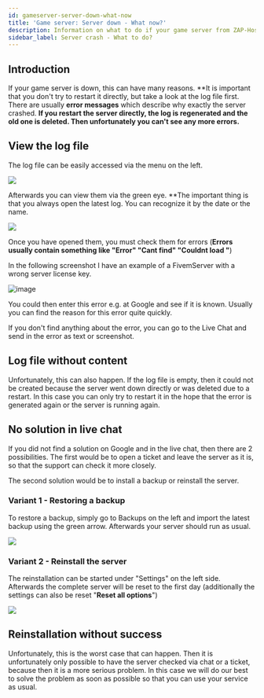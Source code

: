 ```yaml
---
id: gameserver-server-down-what-now
title: 'Game server: Server down - What now?'
description: Information on what to do if your game server from ZAP-Hosting has crashed or is down - ZAP-Hosting.com documentation
sidebar_label: Server crash - What to do?
---
```


## Introduction

If your game server is down, this can have many reasons. **It is important that you don't try to restart it directly, but take a look at the log file first. There are usually **error messages** which describe why exactly the server crashed. **If you restart the server directly, the log is regenerated and the old one is deleted. Then unfortunately you can't see any more errors.**



## View the log file

The log file can be easily accessed via the menu on the left.

![](https://user-images.githubusercontent.com/61839701/165680036-1fb28664-9f57-4b76-a4ce-49a474041265.png)

Afterwards you can view them via the green eye. **The important thing is that you always open the latest log.
You can recognize it by the date or the name.

![](https://user-images.githubusercontent.com/61839701/165680131-819bdd9d-59ae-4dbc-8a78-9442ef97a117.png)

Once you have opened them, you must check them for errors (**Errors usually contain something like "Error" "Cant find" "Couldnt load "**)

In the following screenshot I have an example of a FivemServer with a wrong server license key.

![image](https://user-images.githubusercontent.com/13604413/159184775-0adaa28c-df45-4457-a420-a84d4ad3016a.png)

You could then enter this error e.g. at Google and see if it is known. Usually you can find the reason for this error quite quickly.

If you don't find anything about the error, you can go to the Live Chat and send in the error as text or screenshot.

## Log file without content

Unfortunately, this can also happen. If the log file is empty, then it could not be created because the server went down directly or was deleted due to a restart. In this case you can only try to restart it in the hope that the error is generated again or the server is running again.

## No solution in live chat

If you did not find a solution on Google and in the live chat, then there are 2 possibilities. The first would be to open a ticket and leave the server as it is, so that the support can check it more closely.

The second solution would be to install a backup or reinstall the server.

### Variant 1 - Restoring a backup

To restore a backup, simply go to Backups on the left and import the latest backup using the green arrow. Afterwards your server should run as usual.

![](https://user-images.githubusercontent.com/61839701/165680192-6c2b7a55-5ee3-4b75-9069-d9785376d415.png)

### Variant 2 - Reinstall the server

The reinstallation can be started under "Settings" on the left side. Afterwards the complete server will be reset to the first day (additionally the settings can also be reset "**Reset all options**")

![](https://user-images.githubusercontent.com/61839701/165680228-0189545d-6662-424b-976d-af96ac633c65.png)

## Reinstallation without success

Unfortunately, this is the worst case that can happen. Then it is unfortunately only possible to have the server checked via chat or a ticket, because then it is a more serious problem. In this case we will do our best to solve the problem as soon as possible so that you can use your service as usual.
